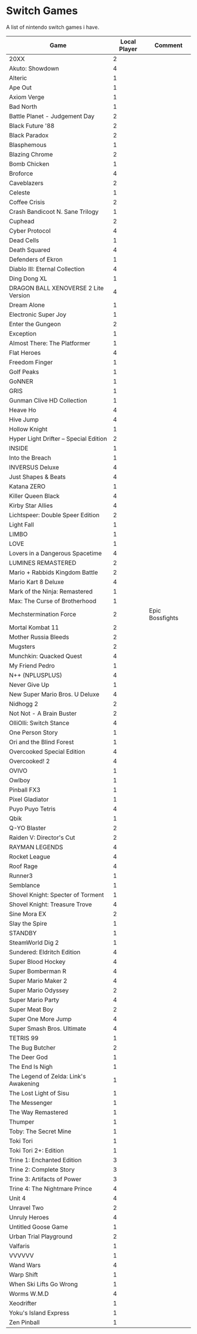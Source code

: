 # Switch Games

A list of nintendo switch games i have.

Game|Local Player|Comment|
-|-|-|
20XX|2|
Akuto: Showdown|4|
Alteric|1|
Ape Out|1|
Axiom Verge|1|
Bad North|1|
Battle Planet - Judgement Day|2|
Black Future '88|2|
Black Paradox|2|
Blasphemous|1|
Blazing Chrome|2|
Bomb Chicken|1|
Broforce|4|
Caveblazers|2|
Celeste|1|
Coffee Crisis|2|
Crash Bandicoot N. Sane Trilogy|1|
Cuphead|2|
Cyber Protocol|4|
Dead Cells|1|
Death Squared|4|
Defenders of Ekron|1|
Diablo III: Eternal Collection|4|
Ding Dong XL|1|
DRAGON BALL XENOVERSE 2 Lite Version|4|
Dream Alone|1|
Electronic Super Joy|1|
Enter the Gungeon|2|
Exception|1|
Almost There: The Platformer|1|
Flat Heroes|4|
Freedom Finger|1|
Golf Peaks|1|
GoNNER|1|
GRIS|1|
Gunman Clive HD Collection|1|
Heave Ho|4|
Hive Jump|4|
Hollow Knight|1|
Hyper Light Drifter – Special Edition|2|
INSIDE|1|
Into the Breach|1|
INVERSUS Deluxe|4|
Just Shapes & Beats|4|
Katana ZERO|1|
Killer Queen Black|4|
Kirby Star Allies|4|
Lichtspeer: Double Speer Edition|2|
Light Fall|1|
LIMBO|1|
LOVE|1|
Lovers in a Dangerous Spacetime|4|
LUMINES REMASTERED|2|
Mario + Rabbids Kingdom Battle|2|
Mario Kart 8 Deluxe|4|
Mark of the Ninja: Remastered|1|
Max: The Curse of Brotherhood|1|
Mechstermination Force|2|Epic Bossfights
Mortal Kombat 11|2|
Mother Russia Bleeds|2|
Mugsters|2|
Munchkin: Quacked Quest|4|
My Friend Pedro|1|
N++ (NPLUSPLUS)|4|
Never Give Up|1|
New Super Mario Bros. U Deluxe|4|
Nidhogg 2|2|
Not Not - A Brain Buster|2|
OlliOlli: Switch Stance|4|
One Person Story|1|
Ori and the Blind Forest|1|
Overcooked Special Edition|4|
Overcooked! 2|4|
OVIVO|1|
Owlboy|1|
Pinball FX3|1|
Pixel Gladiator|1|
Puyo Puyo Tetris|4|
Qbik|1|
Q-YO Blaster|2|
Raiden V: Director's Cut|2|
RAYMAN LEGENDS|4|
Rocket League|4|
Roof Rage|4|
Runner3|1|
Semblance|1|
Shovel Knight: Specter of Torment|1|
Shovel Knight: Treasure Trove|4|
Sine Mora EX|2|
Slay the Spire|1|
STANDBY|1|
SteamWorld Dig 2|1|
Sundered: Eldritch Edition|4|
Super Blood Hockey|4|
Super Bomberman R|4|
Super Mario Maker 2|4|
Super Mario Odyssey|2|
Super Mario Party|4|
Super Meat Boy|2|
Super One More Jump|4|
Super Smash Bros. Ultimate|4|
TETRIS 99|1|
The Bug Butcher|2|
The Deer God|1|
The End Is Nigh|1|
The Legend of Zelda: Link's Awakening|1|
The Lost Light of Sisu|1|
The Messenger|1|
The Way Remastered|1|
Thumper|1|
Toby: The Secret Mine|1|
Toki Tori|1|
Toki Tori 2+:  Edition|1|
Trine 1: Enchanted Edition|3|
Trine 2: Complete Story|3|
Trine 3: Artifacts of Power|3|
Trine 4: The Nightmare Prince|4|
Unit 4|4|
Unravel Two|2|
Unruly Heroes|4|
Untitled Goose Game|1|
Urban Trial Playground|2|
Valfaris|1|
VVVVVV|1|
Wand Wars|4|
Warp Shift|1|
When Ski Lifts Go Wrong|1|
Worms W.M.D|4|
Xeodrifter|1|
Yoku's Island Express|1|
Zen Pinball|1|
